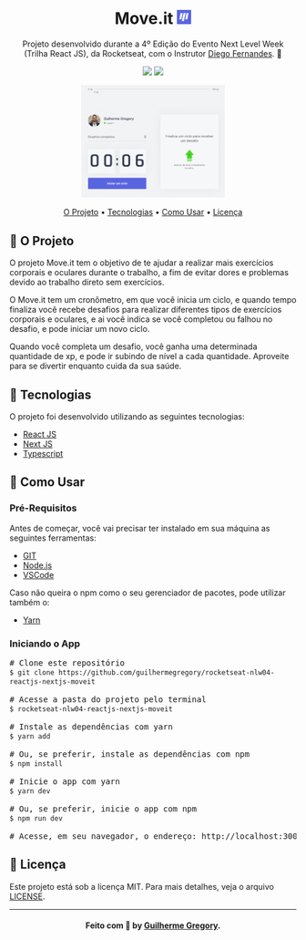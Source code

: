 <h1 align="center">
  Move.it 
  <img src="public/favicon.png" alt="Moveit" width="25" height="25" /> 
</h1>

<p align="center">
    Projeto desenvolvido durante a 4º Edição do Evento Next Level Week (Trilha React JS), da Rocketseat, com o Instrutor <a href="https://github.com/diego3g">Diego Fernandes</a>. 🚀
</p>

<p align="center">
    <img src="https://img.shields.io/static/v1?label=license&message=MIT&color=00008B&labelColor=000000&style=for-the-badge" />
    <img src="https://img.shields.io/static/v1?label=rocketseat&message=NLW04&color=00008B&labelColor=000000&style=for-the-badge" />
</p>

<p align="center">
    <img alt="Funcionamento do App" src="public/functioning-of-the-app.gif" width="50%"/>
</p>

<p align="center">
    <a href="#-o-projeto">O Projeto</a> •
    <a href="#-tecnologias">Tecnologias</a> •
    <a href="#-como-usar">Como Usar</a> •
    <a href="#-licença">Licença</a>
</p>

<h2>🚀 O Projeto</h2>

<p>
    O projeto Move.it tem o objetivo de te ajudar a realizar mais exercícios corporais e oculares durante o trabalho, a fim de evitar dores e problemas devido ao trabalho direto sem exercícios.
</p>
<p>
    O Move.it tem um cronômetro, em que você inicia um ciclo, e quando tempo finaliza você recebe desafios para realizar diferentes tipos de exercícios corporais e oculares, e ai você indica se você completou ou falhou no desafio, e pode iniciar um novo ciclo.
</p>
<p>
    Quando você completa um desafio, você ganha uma determinada quantidade de xp, e pode ir subindo de nível a cada quantidade.
    Aproveite para se divertir enquanto cuida da sua saúde.
</p>

<h2>🔨 Tecnologias</h2>

<p>O projeto foi desenvolvido utilizando as seguintes tecnologias:</p>

<ul>
    <li>
        <a href="https://pt-br.reactjs.org/">React JS</a>
    </li>
    <li>
        <a href="https://nextjs.org/">Next JS</a>
    </li>
    <li>
        <a href="https://www.typescriptlang.org/">Typescript</a>
    </li>
</ul>

<h2>🔧 Como Usar</h2>

<h3>Pré-Requisitos</h3>

<p>Antes de começar, você vai precisar ter instalado em sua máquina as seguintes ferramentas:</p>

<ul>
    <li>
        <a href="https://git-scm.com">GIT</a>
    </li>
    <li>
        <a href="https://nodejs.org/en/">Node.js</a>
    </li>
    <li>
        <a href="https://code.visualstudio.com/">VSCode</a>
    </li>
</ul>

<p>Caso não queira o npm como o seu gerenciador de pacotes, pode utilizar também o:</p>

<ul>
    <li>
        <a href="https://yarnpkg.com/">Yarn</a>
    </li>
</ul>

<h3>Iniciando o App</h3>

<pre># Clone este repositório
<code>$ git clone https://github.com/guilhermegregory/rocketseat-nlw04-reactjs-nextjs-moveit</code>

# Acesse a pasta do projeto pelo terminal
<code>$ rocketseat-nlw04-reactjs-nextjs-moveit</code>

# Instale as dependências com yarn
<code>$ yarn add</code>

# Ou, se preferir, instale as dependências com npm
<code>$ npm install</code>

# Inicie o app com yarn
<code>$ yarn dev</code>

# Ou, se preferir, inicie o app com npm
<code>$ npm run dev</code>

# Acesse, em seu navegador, o endereço: http://localhost:3000</pre>

<h2>📄 Licença</h2>

<p>
    Este projeto está sob a licença MIT. Para mais detalhes, veja o arquivo <a href="LICENSE.md">LICENSE</a>.
</p>

---

<h4 align="center">
    Feito com 💙 by <a href="https://www.linkedin.com/in/guilherme-gregory-3873b1171/">Guilherme Gregory</a>.
</h4>